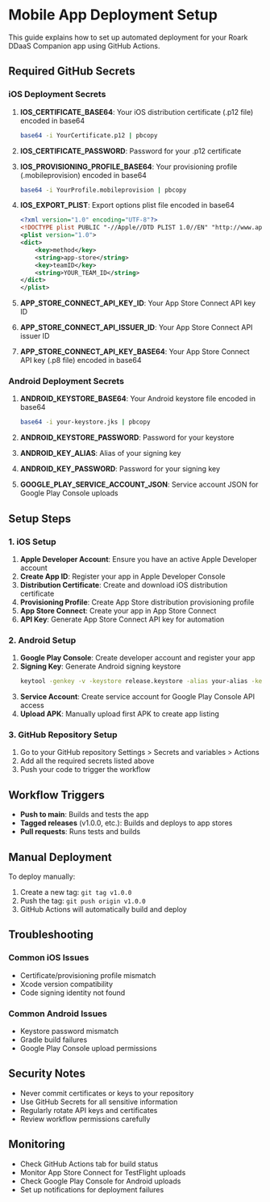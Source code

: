 
# Mobile App Deployment Setup

This guide explains how to set up automated deployment for your Roark DDaaS Companion app using GitHub Actions.

## Required GitHub Secrets

### iOS Deployment Secrets

1. **IOS_CERTIFICATE_BASE64**: Your iOS distribution certificate (.p12 file) encoded in base64
   ```bash
   base64 -i YourCertificate.p12 | pbcopy
   ```

2. **IOS_CERTIFICATE_PASSWORD**: Password for your .p12 certificate

3. **IOS_PROVISIONING_PROFILE_BASE64**: Your provisioning profile (.mobileprovision) encoded in base64
   ```bash
   base64 -i YourProfile.mobileprovision | pbcopy
   ```

4. **IOS_EXPORT_PLIST**: Export options plist file encoded in base64
   ```xml
   <?xml version="1.0" encoding="UTF-8"?>
   <!DOCTYPE plist PUBLIC "-//Apple//DTD PLIST 1.0//EN" "http://www.apple.com/DTDs/PropertyList-1.0.dtd">
   <plist version="1.0">
   <dict>
       <key>method</key>
       <string>app-store</string>
       <key>teamID</key>
       <string>YOUR_TEAM_ID</string>
   </dict>
   </plist>
   ```

5. **APP_STORE_CONNECT_API_KEY_ID**: Your App Store Connect API key ID

6. **APP_STORE_CONNECT_API_ISSUER_ID**: Your App Store Connect API issuer ID

7. **APP_STORE_CONNECT_API_KEY_BASE64**: Your App Store Connect API key (.p8 file) encoded in base64

### Android Deployment Secrets

1. **ANDROID_KEYSTORE_BASE64**: Your Android keystore file encoded in base64
   ```bash
   base64 -i your-keystore.jks | pbcopy
   ```

2. **ANDROID_KEYSTORE_PASSWORD**: Password for your keystore

3. **ANDROID_KEY_ALIAS**: Alias of your signing key

4. **ANDROID_KEY_PASSWORD**: Password for your signing key

5. **GOOGLE_PLAY_SERVICE_ACCOUNT_JSON**: Service account JSON for Google Play Console uploads

## Setup Steps

### 1. iOS Setup

1. **Apple Developer Account**: Ensure you have an active Apple Developer account
2. **Create App ID**: Register your app in Apple Developer Console
3. **Distribution Certificate**: Create and download iOS distribution certificate
4. **Provisioning Profile**: Create App Store distribution provisioning profile
5. **App Store Connect**: Create your app in App Store Connect
6. **API Key**: Generate App Store Connect API key for automation

### 2. Android Setup

1. **Google Play Console**: Create developer account and register your app
2. **Signing Key**: Generate Android signing keystore
   ```bash
   keytool -genkey -v -keystore release.keystore -alias your-alias -keyalg RSA -keysize 2048 -validity 10000
   ```
3. **Service Account**: Create service account for Google Play Console API access
4. **Upload APK**: Manually upload first APK to create app listing

### 3. GitHub Repository Setup

1. Go to your GitHub repository Settings > Secrets and variables > Actions
2. Add all the required secrets listed above
3. Push your code to trigger the workflow

## Workflow Triggers

- **Push to main**: Builds and tests the app
- **Tagged releases** (v1.0.0, etc.): Builds and deploys to app stores
- **Pull requests**: Runs tests and builds

## Manual Deployment

To deploy manually:
1. Create a new tag: `git tag v1.0.0`
2. Push the tag: `git push origin v1.0.0`
3. GitHub Actions will automatically build and deploy

## Troubleshooting

### Common iOS Issues
- Certificate/provisioning profile mismatch
- Xcode version compatibility
- Code signing identity not found

### Common Android Issues
- Keystore password mismatch
- Gradle build failures
- Google Play Console upload permissions

## Security Notes

- Never commit certificates or keys to your repository
- Use GitHub Secrets for all sensitive information
- Regularly rotate API keys and certificates
- Review workflow permissions carefully

## Monitoring

- Check GitHub Actions tab for build status
- Monitor App Store Connect for TestFlight uploads
- Check Google Play Console for Android uploads
- Set up notifications for deployment failures
